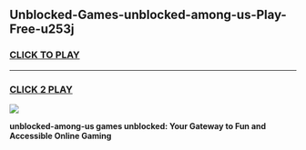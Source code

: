 
## Unblocked-Games-unblocked-among-us-Play-Free-u253j
<h3>
<a href="https://premium76.site?title=unblocked-among-us&ref=12A">CLICK TO PLAY</a></h3>
<hr>

<h3>
<a href="https://premium76.site?title=unblocked-among-us&ref=12A">CLICK 2 PLAY</a>
  
</h3>

<a href="https://premium76.site?title=unblocked-among-us&ref=12A"><img src="https://clearcache.store/games.png"></a>


**unblocked-among-us games unblocked: Your Gateway to Fun and Accessible Online Gaming**
